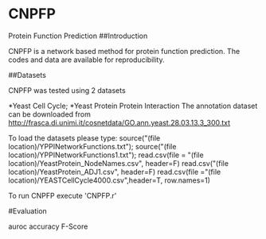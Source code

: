 # CNPFP
Protein Function Prediction
##Introduction

CNPFP is a network based method for protein function prediction. The codes and data are available for reproducibility.

##Datasets

CNPFP was tested using 2 datasets

*Yeast Cell Cycle;
*Yeast Protein Protein Interaction
The annotation dataset can be downloaded from http://frasca.di.unimi.it/cosnetdata/GO.ann.yeast.28.03.13.3_300.txt

To load the datasets please type:
source("(file location)/YPPINetworkFunctions.txt");
source("(file location)/YPPINetworkFunctions1.txt");
read.csv(file = "(file location)/YeastProtein_NodeNames.csv", header=F)
read.csv("(file location)/YeastProtein_ADJ1.csv", header=F)
read.csv(file ="(file location)/YEASTCellCycle4000.csv",header=T, row.names=1)

To run CNPFP execute 'CNPFP.r'

#Evaluation 

auroc
accuracy
F-Score
